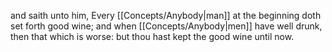 and saith unto him, Every [[Concepts/Anybody\|man]] at the beginning doth set forth good wine; and when [[Concepts/Anybody\|men]] have well drunk, then that which is worse: but thou hast kept the good wine until now.
